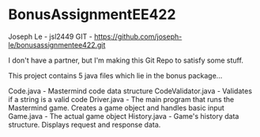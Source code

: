 # BonusAssignmentEE422

Joseph Le - jsl2449
GIT - https://github.com/joseph-le/bonusassignmentee422.git

I don't have a partner, but I'm making this Git Repo to satisfy some stuff.

This project contains 5 java files which lie in the bonus package...

Code.java - Mastermind code data structure
CodeValidator.java - Validates if a string is a valid code
Driver.java - The main program that runs the Mastermind game. Creates a game object and handles basic input
Game.java - The actual game object
History.java - Game's history data structure. Displays request and response data.

